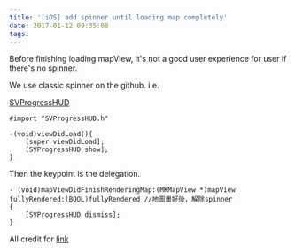 ```yaml
---
title: '[iOS] add spinner until loading map completely'
date: 2017-01-12 09:35:08
tags:
---
```

Before finishing loading mapView, it's not a good user experience 
for user if there's no spinner.

We use classic spinner on the github.
i.e. 

[SVProgressHUD](https://github.com/SVProgressHUD/SVProgressHUD)

```objc
#import "SVProgressHUD.h"

-(void)viewDidLoad(){
    [super viewDidLoad];
    [SVProgressHUD show]; 
}
```

Then the keypoint is the delegation.

```objc
- (void)mapViewDidFinishRenderingMap:(MKMapView *)mapView fullyRendered:(BOOL)fullyRendered //地圖畫好後，解除spinner
{
    [SVProgressHUD dismiss];
}
```

All credit for [link](http://stackoverflow.com/questions/12967128/how-to-use-mkmapview-finished-loading-delegate-possible-finished-displaying-d)